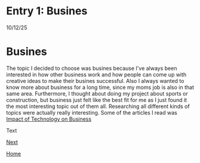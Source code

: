 <head>
 
</head>
<h1>Entry 1: Busines</h1>
<p>10/12/25</p>
<h1>Busines</h1>
<p>The topic I decided to choose was busines because I've always been interested in how other business work and how people can come up with creative ideas to make their busines successful. Also I always wanted to know more about business for a long time, since my moms job is also in that same area. Furthermore, I thought about doing my project about sports or construction, but business just felt like the best fit for me as I just found it the most interesting topic out of them all. Researching all different kinds of topics were actually really interesting. Some of the articles I read was <a href=”#”>Impact of Technology on Business</a> </p>

Text

[Next](entry02.md)

[Home](../README.md)
